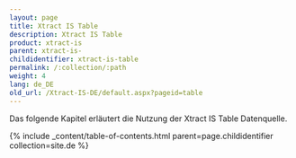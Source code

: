 ```yaml
---
layout: page
title: Xtract IS Table
description: Xtract IS Table
product: xtract-is
parent: xtract-is-
childidentifier: xtract-is-table
permalink: /:collection/:path
weight: 4
lang: de_DE
old_url: /Xtract-IS-DE/default.aspx?pageid=table
---
```


Das folgende Kapitel erläutert die Nutzung der Xtract IS Table Datenquelle.

{% include _content/table-of-contents.html parent=page.childidentifier collection=site.de %}
